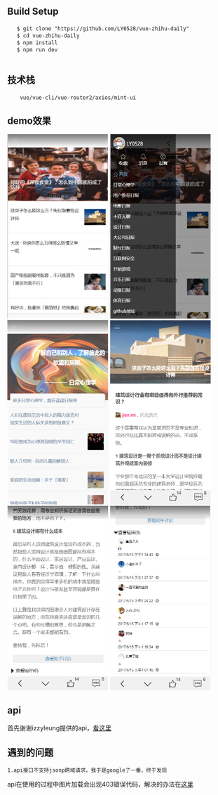 
## Build Setup

``` 
   $ git clone "https://github.com/LY0528/vue-zhihu-daily"
   $ cd vue-zhihu-daily
   $ npm install
   $ npm run dev
 
```
## 技术栈
```
    vue/vue-cli/vue-router2/axios/mint-ui
```
## demo效果
<img src="https://github.com/LY0528/vue-zhihu-daily/raw/master/src/assets/img1.png" width="230" height="420">
<img src="https://github.com/LY0528/vue-zhihu-daily/raw/master/src/assets/img2.png" width="230" height="420">
<img src="https://github.com/LY0528/vue-zhihu-daily/raw/master/src/assets/img6.png" width="230" height="420">
<img src="https://github.com/LY0528/vue-zhihu-daily/raw/master/src/assets/img3.png" width="230" height="420">
<img src="https://github.com/LY0528/vue-zhihu-daily/raw/master/src/assets/img4.png" width="230" height="420">
<img src="https://github.com/LY0528/vue-zhihu-daily/raw/master/src/assets/img5.png" width="230" height="420">

## api

首先谢谢izzyleung提供的api，[看这里](https://github.com/izzyleung/ZhihuDailyPurify/wiki/%E7%9F%A5%E4%B9%8E%E6%97%A5%E6%8A%A5-API-%E5%88%86%E6%9E%90#1-%E5%90%AF%E5%8A%A8%E7%95%8C%E9%9D%A2%E5%9B%BE%E5%83%8F%E8%8E%B7%E5%8F%96)

## 遇到的问题
```
1.api接口不支持jsonp跨域请求，我于是google了一番，终于发现
```
api在使用的过程中图片加载会出现403错误代码，解决的办法在[这里](http://www.cnblogs.com/dongcanliang/p/6655061.html)
